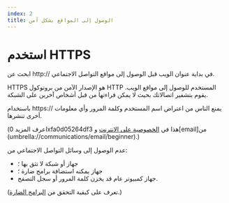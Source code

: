 ```yaml
---
index: 2
title: الوصول إلى المواقع بشكل آمن
---
```

# استخدم HTTPS

ابحث عن http:// في بداية عنوان الويب قبل الوصول إلى مواقع التواصل الاجتماعي.

HTTPS هو الإصدار الآمن من بروتوكول HTTP المستخدم للوصول إلى مواقع الويب. يقوم بتشفير اتصالاتك بحيث لا يمكن قراءتها من قبل أشخاص آخرين على الشبكة.

باستخدام https:// يمنع الناس من اعتراض اسم المستخدم وكلمة المرور وأي معلومات أخرى تنشرها.

(اعرف المزيد 0xfa0d05264df3 هذا في [الخصوصية على الانترنت](umbrella://communications/online-privacy/advanced) و[email]من (umbrella://communications/email/beginner).)

عدم الوصول إلى وسائل التواصل الاجتماعي من:

*   جهاز أو شبكة لا تثق بها ؛
*   جهاز يمكنه استضافة برامج ضارة ؛
*   جهاز كمبيوتر عام قد يخزن كلمة المرور أو سجل التصفح.

(تعرف على كيفية التحقق من [البرامج الضارة](umbrella://information/malware/beginner).)
